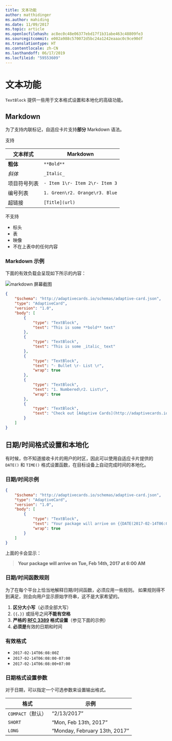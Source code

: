 ```yaml
---
title: 文本功能
author: matthidinger
ms.author: mahiding
ms.date: 11/09/2017
ms.topic: article
ms.openlocfilehash: ac8ec0c48e06377ebd17f1b31abe463c48809fe3
ms.sourcegitcommit: e002a988c570072d5bc24a1242eaaac0c9ce90df
ms.translationtype: HT
ms.contentlocale: zh-CN
ms.lasthandoff: 06/17/2019
ms.locfileid: "59553609"
---
```

# <a name="text-features"></a>文本功能

`TextBlock` 提供一些用于文本格式设置和本地化的高级功能。

## <a name="markdown"></a>Markdown
为了支持内联标记，自适应卡片支持**部分** Markdown 语法。

支持 

| 文本样式      | Markdown |
|-----------------|-----|
| **粗体**        | ```**Bold**``` |
| _斜体_        | ```_Italic_``` |
| 项目符号列表     | ```- Item 1\r- Item 2\r- Item 3``` | 
| 编号列表   | ```1. Green\r2. Orange\r3. Blue``` |
| 超链接      | ```[Title](url)``` |

不支持 

* 标头
* 表
* 映像
* 不在上表中的任何内容

### <a name="markdown-example"></a>Markdown 示例

下面的有效负载会呈现如下所示的内容：

![markdown 屏幕截图](media/text-features/markdown.png)

```json
{
    "$schema": "http://adaptivecards.io/schemas/adaptive-card.json",
    "type": "AdaptiveCard",
    "version": "1.0",
    "body": [
        {
            "type": "TextBlock",
            "text": "This is some **bold** text"
        },
        {
            "type": "TextBlock",
            "text": "This is some _italic_ text"
        },
        {
            "type": "TextBlock",
            "text": "- Bullet \r- List \r",
            "wrap": true
        },
        {
            "type": "TextBlock",
            "text": "1. Numbered\r2. List\r",
            "wrap": true
        },
        {
            "type": "TextBlock",
            "text": "Check out [Adaptive Cards](http://adaptivecards.io)"
        }
    ]
}
```

## <a name="datetime-formatting-and-localization"></a>日期/时间格式设置和本地化

有时候，你不知道接收卡片的用户的时区，因此可以使用自适应卡片提供的 `DATE()` 和 `TIME()` 格式设置函数，在目标设备上自动完成时间的本地化。

### <a name="datetime-example"></a>日期/时间示例

```json
{
    "$schema": "http://adaptivecards.io/schemas/adaptive-card.json",
    "type": "AdaptiveCard",
    "version": "1.0",
    "body": [
        {
            "type": "TextBlock",
            "text": "Your package will arrive on {{DATE(2017-02-14T06:00:00Z, SHORT)}} at {{TIME(2017-02-14T06:00:00Z)}}",
            "wrap": true
        }
    ]
}
```

上面的卡会显示： 

> **Your package will arrive on Tue, Feb 14th, 2017 at 6:00 AM**

### <a name="datetime-function-rules"></a>日期/时间函数规则

为了在每个平台上恰当地解释日期/时间函数，必须应用一些规则。 如果规则得不到满足，则会向用户显示原始字符串，这不是大家希望的。

1. **区分大小写**（必须全部大写）
1. `{{`、`}}` 或括号之间**不能有空格**
1. **严格的 [RFC 3389](https://tools.ietf.org/html/rfc3339) 格式设置**（参见下面的示例）
1. **必须是**有效的日期和时间

### <a name="valid-formats"></a>有效格式

* `2017-02-14T06:08:00Z`
* `2017-02-14T06:08:00-07:00`
* `2017-02-14T06:08:00+07:00`

### <a name="date-formatting-param"></a>日期格式设置参数

对于日期，可以指定一个可选参数来设置输出格式。


|       格式        |            示例            |
|---------------------|-------------------------------|
| `COMPACT`（默认） |          “2/13/2017”          |
|       `SHORT`       |     “Mon, Feb 13th, 2017”     |
|       `LONG`        | “Monday, February 13th, 2017” |

